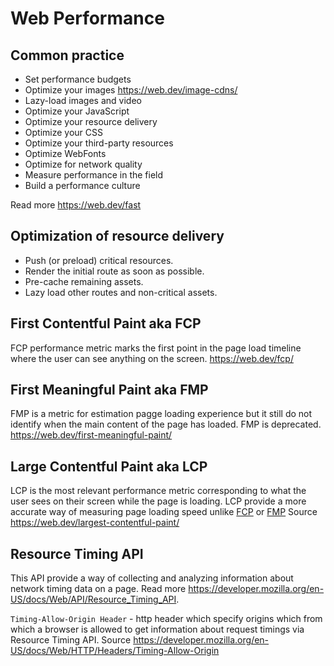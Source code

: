 # Web Performance

## Common practice
* Set performance budgets
* Optimize your images https://web.dev/image-cdns/ 
* Lazy-load images and video
* Optimize your JavaScript
* Optimize your resource delivery
* Optimize your CSS
* Optimize your third-party resources
* Optimize WebFonts
* Optimize for network quality
* Measure performance in the field
* Build a performance culture

Read more https://web.dev/fast 

## Optimization of resource delivery
- Push (or preload) critical resources.
- Render the initial route as soon as possible.
- Pre-cache remaining assets.
- Lazy load other routes and non-critical assets.

## First Contentful Paint aka FCP
FCP performance metric marks the first point in the page load timeline where the user can see anything on the screen.
https://web.dev/fcp/

## First Meaningful Paint aka FMP
FMP is a metric for estimation pagge loading experience but it still do not identify when the main content of the page has loaded. FMP is deprecated.
https://web.dev/first-meaningful-paint/

## Large Contentful Paint aka LCP
LCP is the most relevant performance metric corresponding to what the user sees on their screen while the page is loading.
LCP provide a more accurate way of measuring page loading speed unlike [FCP](#first-contentful-paint-aka-fcp) or [FMP](#first-meaningful-paint-aka-fmp)
Source https://web.dev/largest-contentful-paint/

## Resource Timing API
This API provide a way of collecting and analyzing information about network timing data on a page.
Read more https://developer.mozilla.org/en-US/docs/Web/API/Resource_Timing_API.


`Timing-Allow-Origin Header` - http header which specify origins which from which a browser is allowed to get information about request timings via Resource Timing API.
Source https://developer.mozilla.org/en-US/docs/Web/HTTP/Headers/Timing-Allow-Origin

